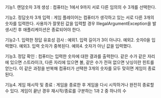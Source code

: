 기능1. 랜덤숫자 3개 생성
: 컴퓨터는 1에서 9까지 서로 다른 임의의 수 3개를 선택한다.

기능2. 정답숫자 3개 입력
: 게임 플레이어는 컴퓨터가 생각하고 있는 서로 다른 3개의 숫자를 입력한다.
사용자가 잘못된 값을 입력할 경우 IllegalArgumentException을 발생시킨 후 애플리케이션은 종료되어야 한다.

기능2-1. 입력한 정답 유효성 검사
: 예외1. 입력 길이가 3이 아니다. 
  예외2. 숫자0을 입력했다.
  예외3. 입력 숫자가 중복된다.
  예외4. 숫자가 아닌 값을 입력했다.

기능3. 정답 확인
: 컴퓨터는 입력한 숫자에 대한 결과를 출력한다. 
같은 수가 같은 자리에 있으면 스트라이크, 다른 자리에 있으면 볼, 같은 수가 전혀 없으면 낫싱이란 힌트를 얻는다.
이 같은 과정을 반복해 컴퓨터가 선택한 3개의 숫자를 모두 맞히면 게임이 종료된다.

기능4. 게임 재시작 및 종료
: 게임을 종료한 후 게임을 다시 시작하거나 완전히 종료할 수 있다.
게임이 끝난 경우 재시작/종료를 구분하는 1과 2 중 하나의 수
